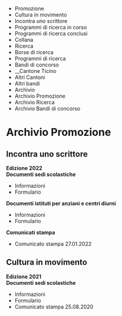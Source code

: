   * Promozione
  * Cultura in movimento
  * Incontra uno scrittore
  * Programmi di ricerca in corso
  * Programmi di ricerca conclusi
  * Collana
  * Ricerca
  * Borse di ricerca
  * Programmi di ricerca
  * Bandi di concorso
  *  __Cantone Ticino
  * Altri Cantoni
  * Altri bandi
  * Archivio
  * Archivio Promozione
  * Archivio Ricerca
  * Archivio Bandi di concorso

#  Archivio Promozione

##  Incontra uno scrittore

**Edizione 2022  
Documenti sedi scolastiche**

  * Informazioni
  * Formulario

 **Documenti istituti per anziani e centri diurni**

  * Informazioni
  * Formulario

 **Comunicati stampa**

  * Comunicato stampa 27.01.2022

##  Cultura in movimento

**Edizione 2021  
Documenti sedi scolastiche**

  * Informazioni
  * Formulario
  * Comunicato stampa 25.08.2020

